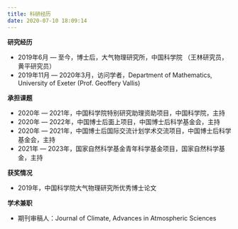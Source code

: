 ```yaml
---
title: 科研经历
date: 2020-07-10 18:09:14
---
```


**研究经历**
- 2019年6月 — 至今，博士后，大气物理研究所，中国科学院 （王林研究员，黄平研究员）
- 2019年11月 — 2020年3月，访问学者，Department of Mathematics, University of Exeter (Prof. Geoffery Vallis)

**承担课题**
- 2020年 — 2021年，中国科学院特别研究助理资助项目，中国科学院，主持
- 2020年 — 2022年，中国博士后面上项目，中国博士后科学基金会，主持
- 2020年 — 2021年，中国博士后国际交流计划学术交流项目，中国博士后科学基金会，主持
- 2021年 — 2023年，国家自然科学基金青年科学基金项目，国家自然科学基金，主持

**获奖情况**
- 2019年，中国科学院大气物理研究所优秀博士论文

**学术兼职**
- 期刊审稿人：Journal of Climate, Advances in Atmospheric Sciences

